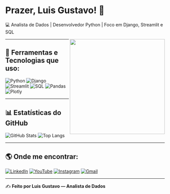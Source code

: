 # Prazer, Luis Gustavo! 👋
💻 Analista de Dados | Desenvolvedor Python | Foco em Django, Streamlit e SQL  

<img src="https://media.tenor.com/NTyH_x7H7eQAAAAd/coding-anime.gif" width="300" align="right">

---

## 🚀 Ferramentas e Tecnologias que uso:
![Python](https://img.shields.io/badge/Python-000?style=for-the-badge&logo=python&logoColor=3776AB)
![Django](https://img.shields.io/badge/Django-000?style=for-the-badge&logo=django&logoColor=092E20)
![Streamlit](https://img.shields.io/badge/Streamlit-000?style=for-the-badge&logo=streamlit&logoColor=FF4B4B)
![SQL](https://img.shields.io/badge/SQL-000?style=for-the-badge&logo=postgresql&logoColor=336791)
![Pandas](https://img.shields.io/badge/Pandas-000?style=for-the-badge&logo=pandas&logoColor=150458)
![Plotly](https://img.shields.io/badge/Plotly-000?style=for-the-badge&logo=plotly&logoColor=3F4F75)

---

## 📊 Estatísticas do GitHub
![GitHub Stats](https://github-readme-stats.vercel.app/api?username=SEU_USUARIO&show_icons=true&theme=radical)
![Top Langs](https://github-readme-stats.vercel.app/api/top-langs/?username=SEU_USUARIO&layout=compact&theme=radical)

---

## 🌎 Onde me encontrar:
[![LinkedIn](https://img.shields.io/badge/LinkedIn-000?style=for-the-badge&logo=linkedin&logoColor=0E76A8)](https://linkedin.com/in/seu-linkedin)
[![YouTube](https://img.shields.io/badge/YouTube-000?style=for-the-badge&logo=youtube&logoColor=FF0000)](https://youtube.com/seu-canal)
[![Instagram](https://img.shields.io/badge/Instagram-000?style=for-the-badge&logo=instagram&logoColor=E4405F)](https://instagram.com/seu-usuario)
[![Gmail](https://img.shields.io/badge/Gmail-000?style=for-the-badge&logo=gmail&logoColor=D14836)](mailto:seuemail@gmail.com)

---

✍️ **Feito por Luis Gustavo — Analista de Dados**
